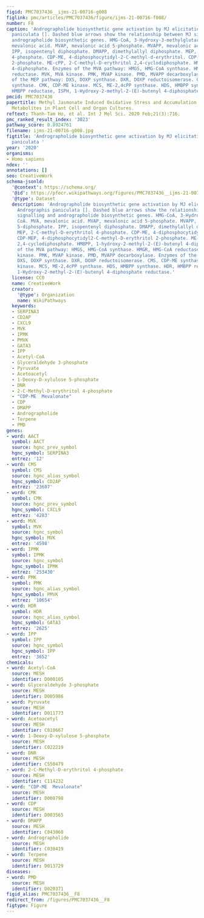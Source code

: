 ```yaml
---
figid: PMC7037436__ijms-21-00716-g008
figlink: pmc/articles/PMC7037436/figure/ijms-21-00716-f008/
number: F8
caption: 'Andrographolide biosynthetic gene activation by MJ elicitation in Andrographis
  paniculata []. Dashed blue arrows show the relationship between MJ signalling and
  andrographolide biosynthetic genes. HMG-CoA, 3-Hydroxy-3-methylglutaryl CoA. MVA,
  mevalonic acid. MVAP, mevalonic acid 5-phosphate. MVAPP, mevalonic acid 5-diphosphate.
  IPP, isopentenyl diphosphate. DMAPP, dimethylallyl diphosphate. MEP, 2-C-methyl-D-erythritol
  4-phosphate. CDP-ME, 4-diphosphocytidyl-2-C-methyl-d-erythritol. CDP-MEP, 4-diphosphocytidyl2-C-methyl-D-erythritol
  2-phosphate. ME-cPP, 2-C-methyl-D-erythritol 2,4-cyclodiphosphate. HMBPP, 1-hydroxy-2-methyl-2-(E)-butenyl
  4-diphosphate. Enzymes of the MVA pathway: HMGS, HMG-CoA synthase. HMGR, HMG-CoA
  reductase. MVK, MVA kinase. PMK, MVAP kinase. PMD, MVAPP decarboxylase. Enzymes
  of the MEP pathway: DXS, DOXP synthase. DXR, DOXP reductoisomerase. CMS, CDP-ME
  synthase. CMK, CDP-ME kinase. MCS, ME-2,4cPP synthase. HDS, HMBPP synthase. HDR,
  HMBPP reductase, ISPH, 1-Hydroxy-2-methyl-2-(E)-butenyl 4-diphosphate reductase.'
pmcid: PMC7037436
papertitle: Methyl Jasmonate Induced Oxidative Stress and Accumulation of Secondary
  Metabolites in Plant Cell and Organ Cultures.
reftext: Thanh-Tam Ho, et al. Int J Mol Sci. 2020 Feb;21(3):716.
pmc_ranked_result_index: '3023'
pathway_score: 0.8924761
filename: ijms-21-00716-g008.jpg
figtitle: 'Andrographolide biosynthetic gene activation by MJ elicitation in Andrographis
  paniculata '
year: '2020'
organisms:
- Homo sapiens
ndex: ''
annotations: []
seo: CreativeWork
schema-jsonld:
  '@context': https://schema.org/
  '@id': https://pfocr.wikipathways.org/figures/PMC7037436__ijms-21-00716-g008.html
  '@type': Dataset
  description: 'Andrographolide biosynthetic gene activation by MJ elicitation in
    Andrographis paniculata []. Dashed blue arrows show the relationship between MJ
    signalling and andrographolide biosynthetic genes. HMG-CoA, 3-Hydroxy-3-methylglutaryl
    CoA. MVA, mevalonic acid. MVAP, mevalonic acid 5-phosphate. MVAPP, mevalonic acid
    5-diphosphate. IPP, isopentenyl diphosphate. DMAPP, dimethylallyl diphosphate.
    MEP, 2-C-methyl-D-erythritol 4-phosphate. CDP-ME, 4-diphosphocytidyl-2-C-methyl-d-erythritol.
    CDP-MEP, 4-diphosphocytidyl2-C-methyl-D-erythritol 2-phosphate. ME-cPP, 2-C-methyl-D-erythritol
    2,4-cyclodiphosphate. HMBPP, 1-hydroxy-2-methyl-2-(E)-butenyl 4-diphosphate. Enzymes
    of the MVA pathway: HMGS, HMG-CoA synthase. HMGR, HMG-CoA reductase. MVK, MVA
    kinase. PMK, MVAP kinase. PMD, MVAPP decarboxylase. Enzymes of the MEP pathway:
    DXS, DOXP synthase. DXR, DOXP reductoisomerase. CMS, CDP-ME synthase. CMK, CDP-ME
    kinase. MCS, ME-2,4cPP synthase. HDS, HMBPP synthase. HDR, HMBPP reductase, ISPH,
    1-Hydroxy-2-methyl-2-(E)-butenyl 4-diphosphate reductase.'
  license: CC0
  name: CreativeWork
  creator:
    '@type': Organization
    name: WikiPathways
  keywords:
  - SERPINA3
  - CD2AP
  - CXCL9
  - MVK
  - IPMK
  - PMVK
  - GATA3
  - IPP
  - Acetyl-CoA
  - Glyceraldehyde 3-phosphate
  - Pyruvate
  - Acetoacetyl
  - 1-Deoxy-D-xylulose 5-phosphate
  - DNR
  - 2-C-Methyl-D-erythritol 4-phosphate
  - "CDP-ME  Mevalonate"
  - CDP
  - DMAPP
  - Andrographolide
  - Terpene
  - PMD
genes:
- word: AACT
  symbol: AACT
  source: hgnc_prev_symbol
  hgnc_symbol: SERPINA3
  entrez: '12'
- word: CMS
  symbol: CMS
  source: hgnc_alias_symbol
  hgnc_symbol: CD2AP
  entrez: '23607'
- word: CMK
  symbol: CMK
  source: hgnc_prev_symbol
  hgnc_symbol: CXCL9
  entrez: '4283'
- word: MVK
  symbol: MVK
  source: hgnc_symbol
  hgnc_symbol: MVK
  entrez: '4598'
- word: IPMK
  symbol: IPMK
  source: hgnc_symbol
  hgnc_symbol: IPMK
  entrez: '253430'
- word: PMK
  symbol: PMK
  source: hgnc_alias_symbol
  hgnc_symbol: PMVK
  entrez: '10654'
- word: HDR
  symbol: HDR
  source: hgnc_alias_symbol
  hgnc_symbol: GATA3
  entrez: '2625'
- word: IPP
  symbol: IPP
  source: hgnc_symbol
  hgnc_symbol: IPP
  entrez: '3652'
chemicals:
- word: Acetyl-CoA
  source: MESH
  identifier: D000105
- word: Glyceraldehyde 3-phosphate
  source: MESH
  identifier: D005986
- word: Pyruvate
  source: MESH
  identifier: D011773
- word: Acetoacetyl
  source: MESH
  identifier: C010667
- word: 1-Deoxy-D-xylulose 5-phosphate
  source: MESH
  identifier: C022219
- word: DNR
  source: MESH
  identifier: C550479
- word: 2-C-Methyl-D-erythritol 4-phosphate
  source: MESH
  identifier: C114232
- word: "CDP-ME  Mevalonate"
  source: MESH
  identifier: D008798
- word: CDP
  source: MESH
  identifier: D003565
- word: DMAPP
  source: MESH
  identifier: C043060
- word: Andrographolide
  source: MESH
  identifier: C030419
- word: Terpene
  source: MESH
  identifier: D013729
diseases:
- word: PMD
  source: MESH
  identifier: D020371
figid_alias: PMC7037436__F8
redirect_from: /figures/PMC7037436__F8
figtype: Figure
---
```

